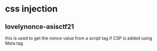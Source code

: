 # css injection
## lovelynonce-asisctf21

this is used to get the nonce value from a script tag if CSP is added using Meta tag

